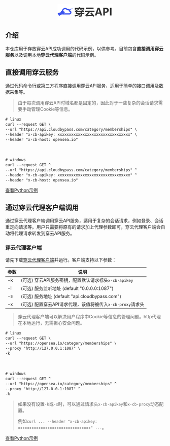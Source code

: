 <p align="center">
  <a href="https://cloudbypass.com/" target="_blank" rel="noopener noreferrer" >
    <div align="center">
        <img src="assets/img.png" alt="Cloudbypass" height="50">
    </div>
  </a>
</p>

## 介绍

<p>本仓库用于存放穿云API成功调用的代码示例，以供参考。目前包含<b>直接调用穿云服务</b>以及调用本地<b>穿云代理客户端</b>的代码示例。</p>

## 直接调用穿云服务

通过代码命令行或第三方程序直接调用穿云API服务，适用于简单的接口调用及数据采集等。
> 由于每次调用穿云API时域名都是固定的，因此对于一些复杂的会话请求需要手动管理Cookie等信息。

```shell
# linux
curl --request GET \
--url "https://api.cloudbypass.com/category/memberships" \
--header "x-cb-apikey: xxxxxxxxxxxxxxxxxxxxxxxxxxxxxxxx" \
--header "x-cb-host: opensea.io"



# windows
curl --request GET ^
--url "https://api.cloudbypass.com/category/memberships" ^
--header "x-cb-apikey: xxxxxxxxxxxxxxxxxxxxxxxxxxxxxxxx" ^
--header "x-cb-host: opensea.io"
```

[查看Python示例](code%2Fio%2Fopensea%2Fcategory_memberships.py)

## 通过穿云代理客户端调用

通过穿云代理客户端调用穿云API服务，适用于复杂的会话请求，例如登录、会话重定向请求等。用户只需要将原有的请求加上代理参数即可，穿云代理客户端会自动将代理请求转发到穿云API服务。

### 穿云代理客户端

请先下载[穿云代理客户端](releases)并运行。客户端支持以下参数：

| 参数 | 说明                                        |
|----|-------------------------------------------|
| -k | (可选) 穿云API服务密钥，配置默认请求标头`x-cb-apikey`      |
| -l | (可选) 服务监听地址 (default "0.0.0.0:1087")      |
| -s | (可选) 服务地址 (default "api.cloudbypass.com") |
| -x | (可选) 配置穿云API请求代理，该值将被传入`x-cb-proxy`请求头    |

> 穿云代理客户端可以解决用户程序中Cookie等信息的管理问题。http代理在本地运行，无需担心安全问题。

```shell
# linux
curl --request GET \
--url "https://opensea.io/category/memberships" \
--proxy "http://127.0.0.1:1087" \
-k



# windows
curl --request GET ^
--url "https://opensea.io/category/memberships" ^
--proxy "http://127.0.0.1:1087" ^
-k
```

> 如果没有设置`-k`或`-x`时，可以通过请求头`x-cb-apikey`和`x-cb-proxy`动态配置。
>
> 例如`curl ... --header "x-cb-apikey: xxxxxxxxxxxxxxxxxxxxxxxxxxxxxxxx" ...`。

[查看Python示例](code%2Fcom%2Ftlscontact%2Fvisas-fr%2Flogin.py)